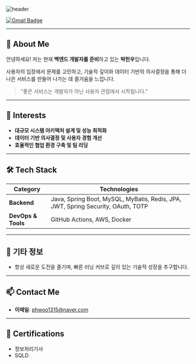 ![header](https://capsule-render.vercel.app/api?type=waving&color=0:0b0f4d,100:1c1c86&height=200&section=header&text=NewCare's%20Github&fontColor=FFD700&fontSize=60&fontAlignY=35&desc=Backend%20Developer&descAlignY=65&descAlign=60&animation=fadeIn&speed=3)

[![Gmail Badge](https://img.shields.io/badge/Gmail-D14836?style=flat&logo=Gmail&logoColor=white)](mailto:phwoo1315@gmail.com)

---

## 👋 About Me
안녕하세요! 저는 현재 **백엔드 개발자를 준비**하고 있는 **박헌우**입니다.

사용자의 입장에서 문제를 고민하고, 기술적 깊이와 데이터 기반의 의사결정을 통해 더 나은 서비스를 만들어 나가는 데 즐거움을 느낍니다.

> "좋은 서비스는 개발자가 아닌 사용자 관점에서 시작됩니다."


---

## 🌱 Interests

- **대규모 시스템 아키텍처 설계 및 성능 최적화**
- **데이터 기반 의사결정 및 사용자 경험 개선**
- **효율적인 협업 환경 구축 및 팀 리딩**

---

## 🛠 Tech Stack

| **Category**       | **Technologies** |
|--------------------|------------------|
| **Backend**        | Java, Spring Boot, MySQL, MyBatis, Redis, JPA, JWT, Spring Security, OAuth, TOTP |
| **DevOps & Tools** | GitHub Actions, AWS, Docker|

---

## 🚀 기타 정보

- 항상 새로운 도전을 즐기며, 빠른 러닝 커브로 깊이 있는 기술적 성장을 추구합니다.

---

## 📫 Contact Me

- **이메일**: phwoo1315@naver.com

---

## 🏅 Certifications

- 정보처리기사
- SQLD

